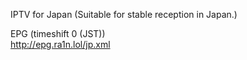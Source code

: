 IPTV for Japan
(Suitable for stable reception in Japan.)


EPG (timeshift 0 (JST))   
http://epg.ra1n.lol/jp.xml     

